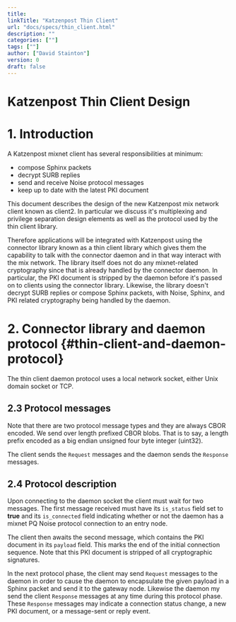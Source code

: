 ```yaml
---
title:
linkTitle: "Katzenpost Thin Client"
url: "docs/specs/thin_client.html"
description: ""
categories: [""]
tags: [""]
author: ["David Stainton"]
version: 0
draft: false
---
```


# Katzenpost Thin Client Design

# 1. Introduction

A Katzenpost mixnet client has several responsibilities at minimum:

* compose Sphinx packets
* decrypt SURB replies
* send and receive Noise protocol messages
* keep up to date with the latest PKI document

This document describes the design of the new Katzenpost mix network
client known as client2. In particular we discuss it's multiplexing and
privilege separation design elements as well as the protocol used by the
thin client library.

Therefore applications will be integrated with Katzenpost using the
connector library known as a thin client library which gives them the
capability to talk with the connector daemon and in that way interact
with the mix network. The library itself does not do any
mixnet-related cryptography since that is already handled by the
connector daemon. In particular, the PKI document is stripped by the
daemon before it's passed on to clients using the connector
library. Likewise, the library doesn\'t decrypt SURB replies or
compose Sphinx packets, with Noise, Sphinx, and PKI related
cryptography being handled by the daemon.

# 2. Connector library and daemon protocol {#thin-client-and-daemon-protocol}

The thin client daemon protocol uses a local network socket,
either Unix domain socket or TCP.


## 2.3 Protocol messages

Note that there are two protocol message types and they are always CBOR
encoded. We send over length prefixed CBOR blobs. That is to say, a length
prefix encoded as a big endian unsigned four byte integer (uint32).

The client sends the `Request` messages and the daemon sends the `Response` messages.


## 2.4 Protocol description

Upon connecting to the daemon socket the client must wait for two
messages. The first message received must have its `is_status` field set
to **true** and its `is_connected` field indicating whether or not the
daemon has a mixnet PQ Noise protocol connection to an entry node.

The client then awaits the second message, which contains the PKI
document in its `payload` field. This marks the end of the initial
connection sequence. Note that this PKI document is stripped of all
cryptographic signatures.

In the next protocol phase, the client may send `Request` messages to
the daemon in order to cause the daemon to encapsulate the given payload
in a Sphinx packet and send it to the gateway node. Likewise the daemon
my send the client `Response` messages at any time during this protocol
phase. These `Response` messages may indicate a connection status
change, a new PKI document, or a message-sent or reply event.

